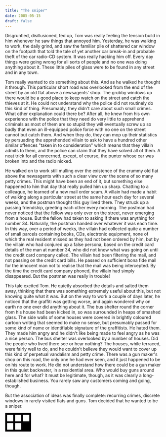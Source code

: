 ```yaml
---
title: "The sniper"
date: 2005-05-15
draft: false
---
```


Disgruntled, disillusioned, fed up, Tom was really feeling the tension build in him whenever he saw things that annoyed him.  Yesterday, he was walking to work, the daily grind, and saw the familiar pile of shattered car window on the footpath that told the tale of yet another car break-in and probable theft of the car radio-CD system.  It was really hacking him off.  Every day things were going wrong for all sorts of people and no one was doing anything about it.  These little piles of glass were to be found in any street and in any town.

Tom really wanted to do something about this.  And as he walked he thought it through.  This particular short road was overlooked from the end of the street by an old flat above a newsagents' shop.  The grubby windows up there would be a good place to keep watch on the street and catch the thieves at it.  He could not understand why the police did not routinely do this kind of thing.  Presumably, they didn't care about such small crimes.  What other explanation could there be?  After all, he knew from his own experience with the police that they need do very little to apprehend criminals as most of them are so stupid they will eventually screw up so badly that even an ill-equipped police force with no one on the street cannot but catch them.  And when they do, they can mop up their statistics by persuading the apprehended villain to ask to have a hundred other similar offences "taken in to consideration" which means that they villain admits to them, and the police can claim that they have solved all of them.  A neat trick for all concerned, except, of course, the punter whose car was broken into and the radio nicked.

He walked on to work still mulling over the existence of the crummy old flat above the newsagents with such a clear view over the scene of so many petty crimes.  This might have been an end of it, but something else happened to him that day that really pulled him up sharp.  Chatting to a colleague, he learned of a new mail order scam.  A villain had made a habit of walking along a particular street at the same hour each day for several weeks, and the postman thought this guy lived there.  They struck up a passing friendship, greeting each other every morning.  The postman had never noticed that the fellow was only ever on the street, never emerging from a house.  But the fellow had taken to asking if there was anything for number 34.  Naturally, the postman handed over whatever it was each time.  In this way, over a period of weeks, the villain had collected quite a number of small parcels containing books, CDs, electronic equipment, none of which the real resident missed as they had not been ordered by him, but by the villain who had conjured up a false persona, based on the credit card details of the man at number 34, who did not know what was going on until the credit card company called.  The villain had been filtering the mail, and not passing on the credit card bills.  He passed on sufficient bona fide mail for the innocent man not to realise that the mail was being intercepted.  By the time the credit card company phoned, the villain had simply disappeared.  But the postman was really in trouble!

This tale excited Tom.  He quietly absorbed the details and salted them away, thinking that there was something extremely useful about this, but not knowing quite what it was.  But on the way to work a couple of days later, he noticed that the graffiti was getting worse, and again wondered why on earth no one ever did anything about it.  The bus shelter round the corner from his house had been kicked in, so was surrounded in heaps of smashed glass.  The side walls of some houses were covered in brightly coloured cartoon writing that seemed to make no sense, but presumably passed for some kind of name or identifiable signature of the graffitists.  He hated them.  They made him angry and he didn't like being made to feel angry as he was a nice person.  The bus shelter was overlooked by a number of houses.  Did the people who lived there see or hear nothing?  The houses, while terraced, were fairly well to do, and he couldn't believe they would want to cover up this kind of perpetual vandalism and petty crime.  There was a gun maker's shop on this road, the only one he had ever seen, and it just happened to be on his route to work.  He did not understand how there could be a gun maker in this quiet backwater, in a residential area.  Who would buy guns around here and for what?  It must be legitimate, though, as it was clearly a long-established business.  You rarely saw any customers coming and going, though.

But the association of ideas was finally complete: recurring crimes, discrete windows in rarely visited flats and guns.  Tom decided that he wanted to be a sniper.

![](/images/grids/e26.gif)
